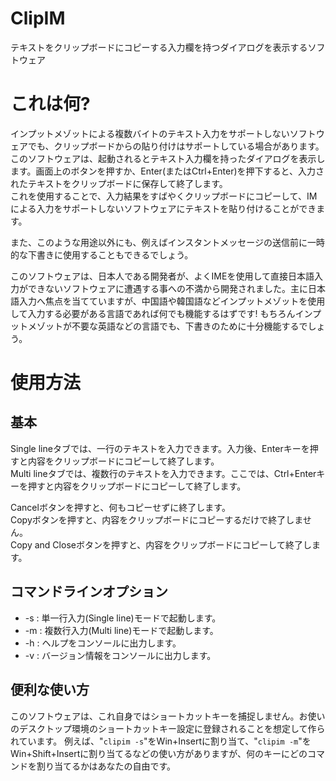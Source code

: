 # ClipIM
テキストをクリップボードにコピーする入力欄を持つダイアログを表示するソフトウェア

# これは何?
インプットメゾットによる複数バイトのテキスト入力をサポートしないソフトウェアでも、クリップボードからの貼り付けはサポートしている場合があります。  
このソフトウェアは、起動されるとテキスト入力欄を持ったダイアログを表示します。画面上のボタンを押すか、Enter(またはCtrl+Enter)を押下すると、入力されたテキストをクリップボードに保存して終了します。  
これを使用することで、入力結果をすばやくクリップボードにコピーして、IMによる入力をサポートしないソフトウェアにテキストを貼り付けることができます。  
  
また、このような用途以外にも、例えばインスタントメッセージの送信前に一時的な下書きに使用することもできるでしょう。  
  
このソフトウェアは、日本人である開発者が、よくIMEを使用して直接日本語入力ができないソフトウェアに遭遇する事への不満から開発されました。主に日本語入力へ焦点を当てていますが、中国語や韓国語などインプットメゾットを使用して入力する必要がある言語であれば何でも機能するはずです! もちろんインプットメゾットが不要な英語などの言語でも、下書きのために十分機能するでしょう。

# 使用方法
## 基本
Single lineタブでは、一行のテキストを入力できます。入力後、Enterキーを押すと内容をクリップボードにコピーして終了します。  
Multi lineタブでは、複数行のテキストを入力できます。ここでは、Ctrl+Enterキーを押すと内容をクリップボードにコピーして終了します。  
  
Cancelボタンを押すと、何もコピーせずに終了します。  
Copyボタンを押すと、内容をクリップボードにコピーするだけで終了しません。  
Copy and Closeボタンを押すと、内容をクリップボードにコピーして終了します。  
  
## コマンドラインオプション
- -s : 単一行入力(Single line)モードで起動します。
- -m : 複数行入力(Multi line)モードで起動します。
- -h : ヘルプをコンソールに出力します。
- -v : バージョン情報をコンソールに出力します。

## 便利な使い方
このソフトウェアは、これ自身ではショートカットキーを捕捉しません。お使いのデスクトップ環境のショートカットキー設定に登録されることを想定して作られています。
例えば、"```clipim -s```"をWin+Insertに割り当て、"```clipim -m```"をWin+Shift+Insertに割り当てるなどの使い方がありますが、何のキーにどのコマンドを割り当てるかはあなたの自由です。